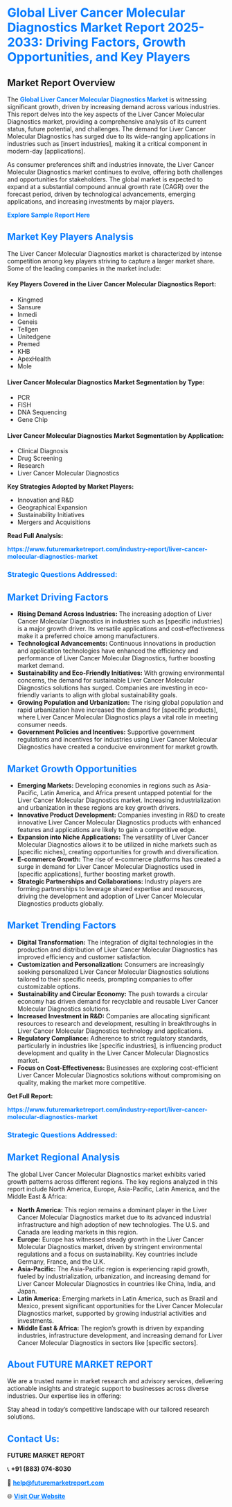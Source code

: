 <h1 style="color: #007BFF;">Global Liver Cancer Molecular Diagnostics Market Report 2025-2033: Driving Factors, Growth Opportunities, and Key Players</h1>

<section id="overview">
<h2>Market Report Overview</h2>
<p>The <a href="https://www.futuremarketreport.com/industry-report/liver-cancer-molecular-diagnostics-market" style="color: #007BFF; text-decoration: none;"><strong>Global Liver Cancer Molecular Diagnostics Market</strong></a> is witnessing significant growth, driven by increasing demand across various industries. This report delves into the key aspects of the Liver Cancer Molecular Diagnostics market, providing a comprehensive analysis of its current status, future potential, and challenges. The demand for Liver Cancer Molecular Diagnostics has surged due to its wide-ranging applications in industries such as [insert industries], making it a critical component in modern-day [applications].</p>
<p>As consumer preferences shift and industries innovate, the Liver Cancer Molecular Diagnostics market continues to evolve, offering both challenges and opportunities for stakeholders. The global market is expected to expand at a substantial compound annual growth rate (CAGR) over the forecast period, driven by technological advancements, emerging applications, and increasing investments by major players.</p>
</section>

<section id="overview">
<p><a href="https://www.futuremarketreport.com/request-sample/reportId=123162" style="color: #007BFF; text-decoration: none;"><strong>Explore Sample Report Here</strong></a></p>
</section>

<section id="key-players">
<h2 style="color: #007BFF;">Market Key Players Analysis</h2>
<p>The Liver Cancer Molecular Diagnostics market is characterized by intense competition among key players striving to capture a larger market share. Some of the leading companies in the market include:</p>
<h4>Key Players Covered in the Liver Cancer Molecular Diagnostics Report:</h4>
<ul><li>Kingmed</li><li>Sansure</li><li>Inmedi</li><li>Geneis</li><li>Tellgen</li><li>Unitedgene</li><li>Premed</li><li>KHB</li><li>ApexHealth</li><li>Mole</li></ul>
<h4>Liver Cancer Molecular Diagnostics Market Segmentation by Type:</h4>
<ul><li>PCR</li><li>FISH</li><li>DNA Sequencing</li><li>Gene Chip</li></ul>

<h4>Liver Cancer Molecular Diagnostics Market Segmentation by Application:</h4>
<ul><li>Clinical Diagnosis</li><li>Drug Screening</li><li>Research</li><li>Liver Cancer Molecular Diagnostics</li></ul>
<p><strong>Key Strategies Adopted by Market Players:</strong></p>
<ul>
<li>Innovation and R&D</li>
<li>Geographical Expansion</li>
<li>Sustainability Initiatives</li>
<li>Mergers and Acquisitions</li>
</ul>
</section>

<section>
<p><strong>Read Full Analysis: </strong></p><a href="https://www.futuremarketreport.com/industry-report/liver-cancer-molecular-diagnostics-market" style="color: #007BFF; text-decoration: none;"><strong>https://www.futuremarketreport.com/industry-report/liver-cancer-molecular-diagnostics-market</strong></a>
<h3 style="color: #007BFF;">Strategic Questions Addressed:</h3>
</section>

<section id="driving-factors">
<h2 style="color: #007BFF;">Market Driving Factors</h2>
<ul>
<li><strong>Rising Demand Across Industries:</strong> The increasing adoption of Liver Cancer Molecular Diagnostics in industries such as [specific industries] is a major growth driver. Its versatile applications and cost-effectiveness make it a preferred choice among manufacturers.</li>
<li><strong>Technological Advancements:</strong> Continuous innovations in production and application technologies have enhanced the efficiency and performance of Liver Cancer Molecular Diagnostics, further boosting market demand.</li>
<li><strong>Sustainability and Eco-Friendly Initiatives:</strong> With growing environmental concerns, the demand for sustainable Liver Cancer Molecular Diagnostics solutions has surged. Companies are investing in eco-friendly variants to align with global sustainability goals.</li>
<li><strong>Growing Population and Urbanization:</strong> The rising global population and rapid urbanization have increased the demand for [specific products], where Liver Cancer Molecular Diagnostics plays a vital role in meeting consumer needs.</li>
<li><strong>Government Policies and Incentives:</strong> Supportive government regulations and incentives for industries using Liver Cancer Molecular Diagnostics have created a conducive environment for market growth.</li>
</ul>
</section>

<section id="growth-opportunities">
<h2 style="color: #007BFF;">Market Growth Opportunities</h2>
<ul>
<li><strong>Emerging Markets:</strong> Developing economies in regions such as Asia-Pacific, Latin America, and Africa present untapped potential for the Liver Cancer Molecular Diagnostics market. Increasing industrialization and urbanization in these regions are key growth drivers.</li>
<li><strong>Innovative Product Development:</strong> Companies investing in R&D to create innovative Liver Cancer Molecular Diagnostics products with enhanced features and applications are likely to gain a competitive edge.</li>
<li><strong>Expansion into Niche Applications:</strong> The versatility of Liver Cancer Molecular Diagnostics allows it to be utilized in niche markets such as [specific niches], creating opportunities for growth and diversification.</li>
<li><strong>E-commerce Growth:</strong> The rise of e-commerce platforms has created a surge in demand for Liver Cancer Molecular Diagnostics used in [specific applications], further boosting market growth.</li>
<li><strong>Strategic Partnerships and Collaborations:</strong> Industry players are forming partnerships to leverage shared expertise and resources, driving the development and adoption of Liver Cancer Molecular Diagnostics products globally.</li>
</ul>
</section>

<section id="trending-factors">
<h2 style="color: #007BFF;">Market Trending Factors</h2>
<ul>
<li><strong>Digital Transformation:</strong> The integration of digital technologies in the production and distribution of Liver Cancer Molecular Diagnostics has improved efficiency and customer satisfaction.</li>
<li><strong>Customization and Personalization:</strong> Consumers are increasingly seeking personalized Liver Cancer Molecular Diagnostics solutions tailored to their specific needs, prompting companies to offer customizable options.</li>
<li><strong>Sustainability and Circular Economy:</strong> The push towards a circular economy has driven demand for recyclable and reusable Liver Cancer Molecular Diagnostics solutions.</li>
<li><strong>Increased Investment in R&D:</strong> Companies are allocating significant resources to research and development, resulting in breakthroughs in Liver Cancer Molecular Diagnostics technology and applications.</li>
<li><strong>Regulatory Compliance:</strong> Adherence to strict regulatory standards, particularly in industries like [specific industries], is influencing product development and quality in the Liver Cancer Molecular Diagnostics market.</li>
<li><strong>Focus on Cost-Effectiveness:</strong> Businesses are exploring cost-efficient Liver Cancer Molecular Diagnostics solutions without compromising on quality, making the market more competitive.</li>
</ul>
</section>

<section>
<p><strong>Get Full Report: </strong></p><a href="https://www.futuremarketreport.com/industry-report/liver-cancer-molecular-diagnostics-market" style="color: #007BFF; text-decoration: none;"><strong>https://www.futuremarketreport.com/industry-report/liver-cancer-molecular-diagnostics-market</strong></a>
<h3 style="color: #007BFF;">Strategic Questions Addressed:</h3>
</section>


<section id="regional-analysis">
<h2 style="color: #007BFF;">Market Regional Analysis</h2>
<p>The global Liver Cancer Molecular Diagnostics market exhibits varied growth patterns across different regions. The key regions analyzed in this report include North America, Europe, Asia-Pacific, Latin America, and the Middle East & Africa:</p>
<ul>
<li><strong>North America:</strong> This region remains a dominant player in the Liver Cancer Molecular Diagnostics market due to its advanced industrial infrastructure and high adoption of new technologies. The U.S. and Canada are leading markets in this region.</li>
<li><strong>Europe:</strong> Europe has witnessed steady growth in the Liver Cancer Molecular Diagnostics market, driven by stringent environmental regulations and a focus on sustainability. Key countries include Germany, France, and the U.K.</li>
<li><strong>Asia-Pacific:</strong> The Asia-Pacific region is experiencing rapid growth, fueled by industrialization, urbanization, and increasing demand for Liver Cancer Molecular Diagnostics in countries like China, India, and Japan.</li>
<li><strong>Latin America:</strong> Emerging markets in Latin America, such as Brazil and Mexico, present significant opportunities for the Liver Cancer Molecular Diagnostics market, supported by growing industrial activities and investments.</li>
<li><strong>Middle East & Africa:</strong> The region’s growth is driven by expanding industries, infrastructure development, and increasing demand for Liver Cancer Molecular Diagnostics in sectors like [specific sectors].</li>
</ul>
</section>

<footer>
<h2 style="color: #007BFF;">About FUTURE MARKET REPORT</h2>
<p>We are a trusted name in market research and advisory services, delivering actionable insights and strategic support to businesses across diverse industries. Our expertise lies in offering:</p>

<p>Stay ahead in today’s competitive landscape with our tailored research solutions.</p>

<h2 style="color: #007BFF;">Contact Us:</h2>
<p><strong>FUTURE MARKET REPORT</strong></p>
<p>📞 <strong>+91 (883) 074-8030</strong></p>
<p>📧 <strong><a href="mailto:help@futuremarketreport.com" style="color: #007BFF;">help@futuremarketreport.com</a></strong></p>
<p>🌐 <strong><a href="https://www.futuremarketreport.com/" style="color: #007BFF;">Visit Our Website</a></strong></p>
</footer>